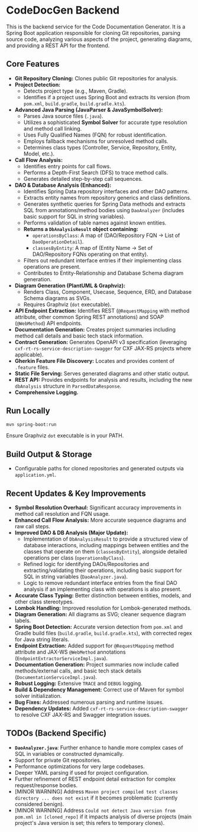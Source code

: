 # CodeDocGen Backend

This is the backend service for the Code Documentation Generator. It is a Spring Boot application responsible for cloning Git repositories, parsing source code, analyzing various aspects of the project, generating diagrams, and providing a REST API for the frontend.

## Core Features

-   **Git Repository Cloning:** Clones public Git repositories for analysis.
-   **Project Detection:**
    -   Detects project type (e.g., Maven, Gradle).
    -   Identifies if a project uses Spring Boot and extracts its version (from `pom.xml`, `build.gradle`, `build.gradle.kts`).
-   **Advanced Java Parsing (JavaParser & JavaSymbolSolver):**
    -   Parses Java source files (`.java`).
    -   Utilizes a sophisticated **Symbol Solver** for accurate type resolution and method call linking.
    -   Uses Fully Qualified Names (FQN) for robust identification.
    -   Employs fallback mechanisms for unresolved method calls.
    -   Determines class types (Controller, Service, Repository, Entity, Model, etc.).
-   **Call Flow Analysis:**
    -   Identifies entry points for call flows.
    -   Performs a Depth-First Search (DFS) to trace method calls.
    -   Generates detailed step-by-step call sequences.
-   **DAO & Database Analysis (Enhanced):**
    -   Identifies Spring Data repository interfaces and other DAO patterns.
    *   Extracts entity names from repository generics and class definitions.
    *   Generates synthetic queries for Spring Data methods and extracts SQL from annotations/method bodies using `DaoAnalyzer` (includes basic support for SQL in string variables).
    *   Performs validation of table names against known entities.
    *   **Returns a `DbAnalysisResult` object containing:**
        *   `operationsByClass`: A map of (DAO/Repository FQN -> List of `DaoOperationDetail`).
        *   `classesByEntity`: A map of (Entity Name -> Set of DAO/Repository FQNs operating on that entity).
    *   Filters out redundant interface entries if their implementing class operations are present.
    *   Contributes to Entity-Relationship and Database Schema diagram generation.
-   **Diagram Generation (PlantUML & Graphviz):**
    -   Renders Class, Component, Usecase, Sequence, ERD, and Database Schema diagrams as SVGs.
    -   Requires Graphviz (`dot` executable).
-   **API Endpoint Extraction:** Identifies REST (`@RequestMapping` with method attribute, other common Spring REST annotations) and SOAP (`@WebMethod`) API endpoints.
-   **Documentation Generation:** Creates project summaries including method call details and basic tech stack information.
-   **Contract Generation:** Generates OpenAPI v3 specification (leveraging `cxf-rt-rs-service-description-swagger` for CXF JAX-RS projects where applicable).
-   **Gherkin Feature File Discovery:** Locates and provides content of `.feature` files.
-   **Static File Serving:** Serves generated diagrams and other static output.
-   **REST API:** Provides endpoints for analysis and results, including the new `dbAnalysis` structure in `ParsedDataResponse`.
-   **Comprehensive Logging.**

## Run Locally

```bash
mvn spring-boot:run
```
Ensure Graphviz `dot` executable is in your PATH.

## Build Output & Storage

-   Configurable paths for cloned repositories and generated outputs via `application.yml`.

## Recent Updates & Key Improvements

-   **Symbol Resolution Overhaul:** Significant accuracy improvements in method call resolution and FQN usage.
-   **Enhanced Call Flow Analysis:** More accurate sequence diagrams and raw call steps.
-   **Improved DAO & DB Analysis (Major Update):**
    *   Implementation of `DbAnalysisResult` to provide a structured view of database interactions, including mappings between entities and the classes that operate on them (`classesByEntity`), alongside detailed operations per class (`operationsByClass`).
    *   Refined logic for identifying DAOs/Repositories and extracting/validating their operations, including basic support for SQL in string variables (`DaoAnalyzer.java`).
    *   Logic to remove redundant interface entries from the final DAO analysis if an implementing class with operations is also present.
-   **Accurate Class Typing:** Better distinction between entities, models, and other class stereotypes.
-   **Lombok Handling:** Improved resolution for Lombok-generated methods.
-   **Diagram Generation:** All diagrams as SVG; cleaner sequence diagram labels.
-   **Spring Boot Detection:** Accurate version detection from `pom.xml` and Gradle build files (`build.gradle`, `build.gradle.kts`), with corrected regex for Java string literals.
-   **Endpoint Extraction:** Added support for `@RequestMapping` method attribute and JAX-WS `@WebMethod` annotations (`EndpointExtractorServiceImpl.java`).
-   **Documentation Generation:** Project summaries now include called methods/external calls, and basic tech stack details (`DocumentationServiceImpl.java`).
-   **Robust Logging:** Extensive `TRACE` and `DEBUG` logging.
-   **Build & Dependency Management:** Correct use of Maven for symbol solver initialization.
-   **Bug Fixes:** Addressed numerous parsing and runtime issues.
-   **Dependency Updates:** Added `cxf-rt-rs-service-description-swagger` to resolve CXF JAX-RS and Swagger integration issues.

## TODOs (Backend Specific)
*   **`DaoAnalyzer.java`**: Further enhance to handle more complex cases of SQL in variables or constructed dynamically.
*   Support for private Git repositories.
*   Performance optimizations for very large codebases.
*   Deeper YAML parsing if used for project configuration.
*   Further refinement of REST endpoint detail extraction for complex request/response bodies.
*   [MINOR WARNING] Address `Maven project compiled test classes directory ... does not exist` if it becomes problematic (currently considered benign).
*   [MINOR WARNING] Address `Could not detect Java version from pom.xml in [cloned_repo]` if it impacts analysis of diverse projects (main project's Java version is set; this refers to temporary clones). 